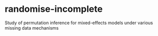 # randomise-incomplete
Study of permutation inference for mixed-effects models under various missing data mechanisms
